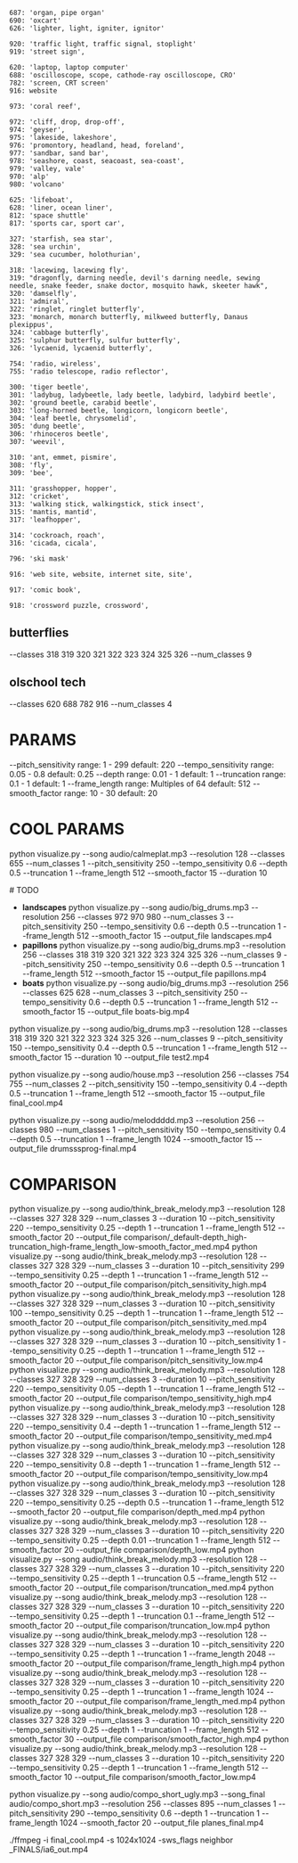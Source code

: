 ```
687: 'organ, pipe organ'
690: 'oxcart'
626: 'lighter, light, igniter, ignitor'

920: 'traffic light, traffic signal, stoplight'
919: 'street sign',

620: 'laptop, laptop computer'
688: 'oscilloscope, scope, cathode-ray oscilloscope, CRO'
782: 'screen, CRT screen'
916: website

973: 'coral reef',

972: 'cliff, drop, drop-off',
974: 'geyser',
975: 'lakeside, lakeshore',
976: 'promontory, headland, head, foreland',
977: 'sandbar, sand bar',
978: 'seashore, coast, seacoast, sea-coast',
979: 'valley, vale'
970: 'alp'
980: 'volcano'

625: 'lifeboat',
628: 'liner, ocean liner',
812: 'space shuttle'
817: 'sports car, sport car',

327: 'starfish, sea star',
328: 'sea urchin',
329: 'sea cucumber, holothurian',

318: 'lacewing, lacewing fly',
319: "dragonfly, darning needle, devil's darning needle, sewing needle, snake feeder, snake doctor, mosquito hawk, skeeter hawk",
320: 'damselfly',
321: 'admiral',
322: 'ringlet, ringlet butterfly',
323: 'monarch, monarch butterfly, milkweed butterfly, Danaus plexippus',
324: 'cabbage butterfly',
325: 'sulphur butterfly, sulfur butterfly',
326: 'lycaenid, lycaenid butterfly',

754: 'radio, wireless',
755: 'radio telescope, radio reflector',

300: 'tiger beetle',
301: 'ladybug, ladybeetle, lady beetle, ladybird, ladybird beetle',
302: 'ground beetle, carabid beetle',
303: 'long-horned beetle, longicorn, longicorn beetle',
304: 'leaf beetle, chrysomelid',
305: 'dung beetle',
306: 'rhinoceros beetle',
307: 'weevil',

310: 'ant, emmet, pismire',
308: 'fly',
309: 'bee',

311: 'grasshopper, hopper',
312: 'cricket',
313: 'walking stick, walkingstick, stick insect',
315: 'mantis, mantid',
317: 'leafhopper',

314: 'cockroach, roach',
316: 'cicada, cicala',

796: 'ski mask'

916: 'web site, website, internet site, site',

917: 'comic book',

918: 'crossword puzzle, crossword',
```

## butterflies
--classes 318 319 320 321 322 323 324 325 326 --num_classes 9

## olschool tech
--classes 620 688 782 916 --num_classes 4


# PARAMS
--pitch_sensitivity     range: 1 - 299             default: 220
--tempo_sensitivity     range: 0.05 - 0.8          default: 0.25
--depth                 range: 0.01 - 1            default: 1
--truncation            range: 0.1 - 1             default: 1
--frame_length          range: Multiples of 64     default: 512
--smooth_factor         range: 10 - 30             default: 20



# COOL PARAMS
python visualize.py --song audio/calmeplat.mp3 --resolution 128 --classes 655 --num_classes 1 --pitch_sensitivity 250 --tempo_sensitivity 0.6 --depth 0.5 --truncation 1 --frame_length 512 --smooth_factor 15 --duration 10

# TODO

- **landscapes**   python visualize.py --song audio/big_drums.mp3 --resolution 256 --classes 972 970 980 --num_classes 3 --pitch_sensitivity 250 --tempo_sensitivity 0.6 --depth 0.5 --truncation 1 --frame_length 512 --smooth_factor 15 --output_file landscapes.mp4
- **papillons**    python visualize.py --song audio/big_drums.mp3 --resolution 256 --classes 318 319 320 321 322 323 324 325 326 --num_classes 9 --pitch_sensitivity 250 --tempo_sensitivity 0.6 --depth 0.5 --truncation 1 --frame_length 512 --smooth_factor 15 --output_file papillons.mp4
- **boats**        python visualize.py --song audio/big_drums.mp3 --resolution 256 --classes 625 628 --num_classes 3 --pitch_sensitivity 250 --tempo_sensitivity 0.6 --depth 0.5 --truncation 1 --frame_length 512 --smooth_factor 15 --output_file boats-big.mp4

python visualize.py --song audio/big_drums.mp3 --resolution 128 --classes 318 319 320 321 322 323 324 325 326 --num_classes 9 --pitch_sensitivity 150 --tempo_sensitivity 0.4 --depth 0.5 --truncation 1 --frame_length 512 --smooth_factor 15 --duration 10 --output_file test2.mp4

python visualize.py --song audio/house.mp3 --resolution 256 --classes 754 755 --num_classes 2 --pitch_sensitivity 150 --tempo_sensitivity 0.4 --depth 0.5 --truncation 1 --frame_length 512 --smooth_factor 15 --output_file final_cool.mp4

python visualize.py --song audio/meloddddd.mp3 --resolution 256 --classes 980 --num_classes 1 --pitch_sensitivity 150 --tempo_sensitivity 0.4 --depth 0.5 --truncation 1 --frame_length 1024 --smooth_factor 15 --output_file drumsssprog-final.mp4


# COMPARISON
python visualize.py --song audio/think_break_melody.mp3 --resolution 128 --classes 327 328 329 --num_classes 3 --duration 10 --pitch_sensitivity 220 --tempo_sensitivity 0.25 --depth 1    --truncation 1   --frame_length 512  --smooth_factor 20 --output_file comparison/_default-depth_high-truncation_high-frame_length_low-smooth_factor_med.mp4
python visualize.py --song audio/think_break_melody.mp3 --resolution 128 --classes 327 328 329 --num_classes 3 --duration 10 --pitch_sensitivity 299 --tempo_sensitivity 0.25 --depth 1    --truncation 1   --frame_length 512  --smooth_factor 20 --output_file comparison/pitch_sensitivity_high.mp4
python visualize.py --song audio/think_break_melody.mp3 --resolution 128 --classes 327 328 329 --num_classes 3 --duration 10 --pitch_sensitivity 100 --tempo_sensitivity 0.25 --depth 1    --truncation 1   --frame_length 512  --smooth_factor 20 --output_file comparison/pitch_sensitivity_med.mp4
python visualize.py --song audio/think_break_melody.mp3 --resolution 128 --classes 327 328 329 --num_classes 3 --duration 10 --pitch_sensitivity 1   --tempo_sensitivity 0.25 --depth 1    --truncation 1   --frame_length 512  --smooth_factor 20 --output_file comparison/pitch_sensitivity_low.mp4
python visualize.py --song audio/think_break_melody.mp3 --resolution 128 --classes 327 328 329 --num_classes 3 --duration 10 --pitch_sensitivity 220 --tempo_sensitivity 0.05 --depth 1    --truncation 1   --frame_length 512  --smooth_factor 20 --output_file comparison/tempo_sensitivity_high.mp4
python visualize.py --song audio/think_break_melody.mp3 --resolution 128 --classes 327 328 329 --num_classes 3 --duration 10 --pitch_sensitivity 220 --tempo_sensitivity 0.4  --depth 1    --truncation 1   --frame_length 512  --smooth_factor 20 --output_file comparison/tempo_sensitivity_med.mp4
python visualize.py --song audio/think_break_melody.mp3 --resolution 128 --classes 327 328 329 --num_classes 3 --duration 10 --pitch_sensitivity 220 --tempo_sensitivity 0.8  --depth 1    --truncation 1   --frame_length 512  --smooth_factor 20 --output_file comparison/tempo_sensitivity_low.mp4
python visualize.py --song audio/think_break_melody.mp3 --resolution 128 --classes 327 328 329 --num_classes 3 --duration 10 --pitch_sensitivity 220 --tempo_sensitivity 0.25 --depth 0.5  --truncation 1   --frame_length 512  --smooth_factor 20 --output_file comparison/depth_med.mp4
python visualize.py --song audio/think_break_melody.mp3 --resolution 128 --classes 327 328 329 --num_classes 3 --duration 10 --pitch_sensitivity 220 --tempo_sensitivity 0.25 --depth 0.01 --truncation 1   --frame_length 512  --smooth_factor 20 --output_file comparison/depth_low.mp4
python visualize.py --song audio/think_break_melody.mp3 --resolution 128 --classes 327 328 329 --num_classes 3 --duration 10 --pitch_sensitivity 220 --tempo_sensitivity 0.25 --depth 1    --truncation 0.5 --frame_length 512  --smooth_factor 20 --output_file comparison/truncation_med.mp4
python visualize.py --song audio/think_break_melody.mp3 --resolution 128 --classes 327 328 329 --num_classes 3 --duration 10 --pitch_sensitivity 220 --tempo_sensitivity 0.25 --depth 1    --truncation 0.1 --frame_length 512  --smooth_factor 20 --output_file comparison/truncation_low.mp4
python visualize.py --song audio/think_break_melody.mp3 --resolution 128 --classes 327 328 329 --num_classes 3 --duration 10 --pitch_sensitivity 220 --tempo_sensitivity 0.25 --depth 1    --truncation 1   --frame_length 2048 --smooth_factor 20 --output_file comparison/frame_length_high.mp4
python visualize.py --song audio/think_break_melody.mp3 --resolution 128 --classes 327 328 329 --num_classes 3 --duration 10 --pitch_sensitivity 220 --tempo_sensitivity 0.25 --depth 1    --truncation 1   --frame_length 1024 --smooth_factor 20 --output_file comparison/frame_length_med.mp4
python visualize.py --song audio/think_break_melody.mp3 --resolution 128 --classes 327 328 329 --num_classes 3 --duration 10 --pitch_sensitivity 220 --tempo_sensitivity 0.25 --depth 1    --truncation 1   --frame_length 512  --smooth_factor 30 --output_file comparison/smooth_factor_high.mp4
python visualize.py --song audio/think_break_melody.mp3 --resolution 128 --classes 327 328 329 --num_classes 3 --duration 10 --pitch_sensitivity 220 --tempo_sensitivity 0.25 --depth 1    --truncation 1   --frame_length 512  --smooth_factor 10 --output_file comparison/smooth_factor_low.mp4








python visualize.py --song audio/compo_short_ugly.mp3 --song_final audio/compo_short.mp3 --resolution 256 --classes 895 --num_classes 1 --pitch_sensitivity 290 --tempo_sensitivity 0.6 --depth 1 --truncation 1 --frame_length 1024 --smooth_factor 20 --output_file planes_final.mp4


./ffmpeg -i final_cool.mp4 -s 1024x1024 -sws_flags neighbor _FINALS/ia6_out.mp4